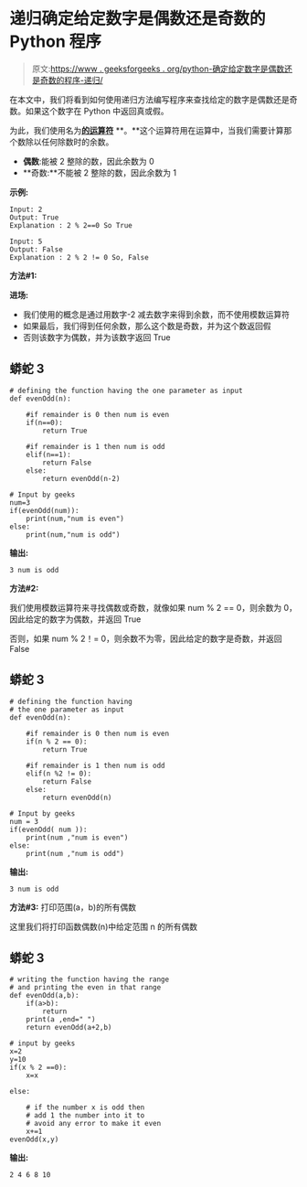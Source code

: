 # 递归确定给定数字是偶数还是奇数的 Python 程序

> 原文:[https://www . geeksforgeeks . org/python-确定给定数字是偶数还是奇数的程序-递归/](https://www.geeksforgeeks.org/python-program-to-determine-whether-a-given-number-is-even-or-odd-recursively/)

在本文中，我们将看到如何使用递归方法编写程序来查找给定的数字是偶数还是奇数。如果这个数字在 Python 中返回真或假。

为此，我们使用名为[**的运算符**](https://www.geeksforgeeks.org/what-is-a-modulo-operator-in-python/) **。**这个运算符用在运算中，当我们需要计算那个数除以任何除数时的余数。

*   **偶数**:能被 2 整除的数，因此余数为 0
*   **奇数:**不能被 2 整除的数，因此余数为 1

**示例:**

```
Input: 2
Output: True
Explanation : 2 % 2==0 So True

Input: 5
Output: False 
Explanation : 2 % 2 != 0 So, False
```

**方法#1:**

**进场:**

*   我们使用的概念是通过用数字-2 减去数字来得到余数，而不使用模数运算符
*   如果最后，我们得到任何余数，那么这个数是奇数，并为这个数返回假
*   否则该数字为偶数，并为该数字返回 True

## 蟒蛇 3

```
# defining the function having the one parameter as input
def evenOdd(n):

    #if remainder is 0 then num is even
    if(n==0):
        return True

    #if remainder is 1 then num is odd
    elif(n==1):
        return False
    else:
        return evenOdd(n-2)

# Input by geeks
num=3
if(evenOdd(num)):
    print(num,"num is even")
else:
    print(num,"num is odd")
```

**输出:**

```
3 num is odd
```

**方法#2:**

我们使用模数运算符来寻找偶数或奇数，就像如果 num % 2 == 0，则余数为 0，因此给定的数字为偶数，并返回 True

否则，如果 num % 2！= 0，则余数不为零，因此给定的数字是奇数，并返回 False

## 蟒蛇 3

```
# defining the function having
# the one parameter as input
def evenOdd(n):

    #if remainder is 0 then num is even
    if(n % 2 == 0):
        return True

    #if remainder is 1 then num is odd
    elif(n %2 != 0):
        return False
    else:
        return evenOdd(n)

# Input by geeks
num = 3
if(evenOdd( num )):
    print(num ,"num is even")
else:
    print(num ,"num is odd")
```

**输出:**

```
3 num is odd
```

**方法#3:** 打印范围(a，b)的所有偶数

这里我们将打印函数偶数(n)中给定范围 n 的所有偶数

## 蟒蛇 3

```
# writing the function having the range
# and printing the even in that range
def evenOdd(a,b):
    if(a>b):
        return
    print(a ,end=" ")
    return evenOdd(a+2,b)

# input by geeks
x=2
y=10
if(x % 2 ==0):
    x=x

else:

    # if the number x is odd then
    # add 1 the number into it to
    # avoid any error to make it even
    x+=1
evenOdd(x,y)
```

**输出:**

```
2 4 6 8 10
```